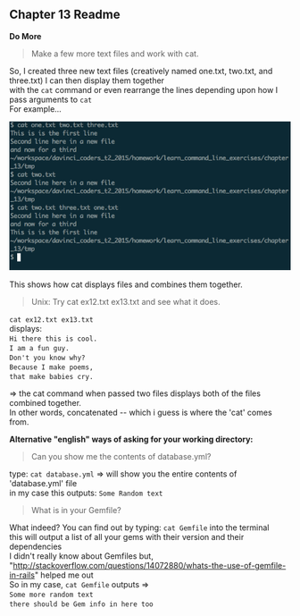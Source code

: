 ## Chapter 13 Readme

**Do More**

>Make a few more text files and work with cat.

So, I created three new text files (creatively named one.txt, two.txt, and three.txt) I can then display them together <br/>
with the `cat` command or even rearrange the lines depending upon how I pass arguments to `cat`<br/>
For example...

![alt text](https://github.com/bradley2W1DL/learn_command_line_exercises/blob/master/pics/cat_command1.png "Cat command example")

This shows how cat displays files and combines them together.

>Unix: Try cat ex12.txt ex13.txt and see what it does.

`cat ex12.txt ex13.txt` <br/>
displays: <br/>
`Hi there this is cool.`<br/>
`I am a fun guy.`<br/>
`Don't you know why?`<br/>
`Because I make poems,`<br/>
`that make babies cry.`<br/>
 
 => the cat command when passed two files displays both of the files combined together.<br/>
  In other words, concatenated -- which i guess is where the 'cat' comes from.

**Alternative "english" ways of asking for your working directory:**

>Can you show me the contents of database.yml?

type: `cat database.yml` => will show you the entire contents of 'database.yml' file<br/>
in my case this outputs: `Some Random text`

>What is in your Gemfile?

What indeed? You can find out by typing: `cat Gemfile` into the terminal <br/>
this will output a list of all your gems with their version and their dependencies <br/>
I didn't really know about Gemfiles but, "http://stackoverflow.com/questions/14072880/whats-the-use-of-gemfile-in-rails" helped me out<br/>
So in my case, `cat Gemfile` outputs => <br/>`Some more random text`<br/>
                                        `there should be Gem info in here too`
